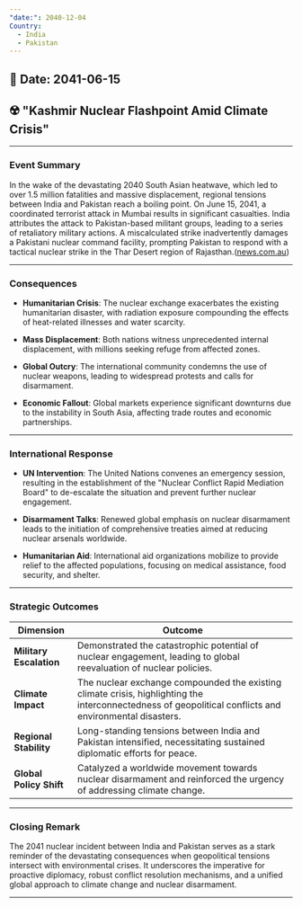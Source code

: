 ```yaml
---
"date:": 2040-12-04
Country:
  - India
  - Pakistan
---
```


## 📆 Date: 2041-06-15

## ☢️ **"Kashmir Nuclear Flashpoint Amid Climate Crisis"**

---

### **Event Summary**

In the wake of the devastating 2040 South Asian heatwave, which led to over 1.5 million fatalities and massive displacement, regional tensions between India and Pakistan reach a boiling point. On June 15, 2041, a coordinated terrorist attack in Mumbai results in significant casualties. India attributes the attack to Pakistan-based militant groups, leading to a series of retaliatory military actions. A miscalculated strike inadvertently damages a Pakistani nuclear command facility, prompting Pakistan to respond with a tactical nuclear strike in the Thar Desert region of Rajasthan.([news.com.au](https://www.news.com.au/technology/innovation/military/india-and-pakistan-nations-on-brink-of-nuclear-war/news-story/2f6d318483fdad71eebf466349123137?utm_source=chatgpt.com "'Nuclear war' imminent, experts warn"))

---

### **Consequences**

- **Humanitarian Crisis**: The nuclear exchange exacerbates the existing humanitarian disaster, with radiation exposure compounding the effects of heat-related illnesses and water scarcity.
    
- **Mass Displacement**: Both nations witness unprecedented internal displacement, with millions seeking refuge from affected zones.
    
- **Global Outcry**: The international community condemns the use of nuclear weapons, leading to widespread protests and calls for disarmament.
    
- **Economic Fallout**: Global markets experience significant downturns due to the instability in South Asia, affecting trade routes and economic partnerships.
    

---

### **International Response**

- **UN Intervention**: The United Nations convenes an emergency session, resulting in the establishment of the "Nuclear Conflict Rapid Mediation Board" to de-escalate the situation and prevent further nuclear engagement.
    
- **Disarmament Talks**: Renewed global emphasis on nuclear disarmament leads to the initiation of comprehensive treaties aimed at reducing nuclear arsenals worldwide.
    
- **Humanitarian Aid**: International aid organizations mobilize to provide relief to the affected populations, focusing on medical assistance, food security, and shelter.
    

---

### **Strategic Outcomes**

|Dimension|Outcome|
|---|---|
|**Military Escalation**|Demonstrated the catastrophic potential of nuclear engagement, leading to global reevaluation of nuclear policies.|
|**Climate Impact**|The nuclear exchange compounded the existing climate crisis, highlighting the interconnectedness of geopolitical conflicts and environmental disasters.|
|**Regional Stability**|Long-standing tensions between India and Pakistan intensified, necessitating sustained diplomatic efforts for peace.|
|**Global Policy Shift**|Catalyzed a worldwide movement towards nuclear disarmament and reinforced the urgency of addressing climate change.|

---

### **Closing Remark**

The 2041 nuclear incident between India and Pakistan serves as a stark reminder of the devastating consequences when geopolitical tensions intersect with environmental crises. It underscores the imperative for proactive diplomacy, robust conflict resolution mechanisms, and a unified global approach to climate change and nuclear disarmament.

---